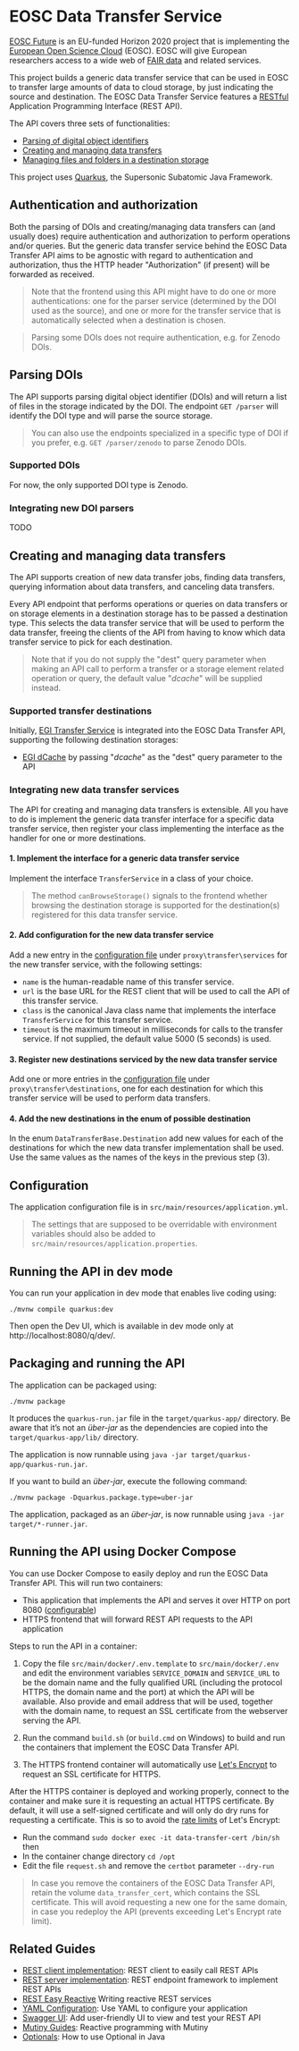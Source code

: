 # EOSC Data Transfer Service

[EOSC Future](https://eoscfuture.eu) is an EU-funded Horizon 2020 project that is implementing
the [European Open Science Cloud](https://eosc-portal.eu) (EOSC). EOSC will give European
researchers access to a wide web of [FAIR data](https://en.wikipedia.org/wiki/FAIR_data)
and related services.

This project builds a generic data transfer service that can be used in EOSC to transfer
large amounts of data to cloud storage, by just indicating the source and destination.
The EOSC Data Transfer Service features a [RESTful](https://restfulapi.net) Application
Programming Interface (REST API). 

The API covers three sets of functionalities:

- [Parsing of digital object identifiers](#parsing-dois)
- [Creating and managing data transfers](#creating-and-managing-data-transfers)
- [Managing files and folders in a destination storage]()

This project uses [Quarkus](https://quarkus.io/), the Supersonic Subatomic Java Framework.


## Authentication and authorization

Both the parsing of DOIs and creating/managing data transfers can (and usually does) require
authentication and authorization to perform operations and/or queries. But the generic
data transfer service behind the EOSC Data Transfer API aims to be agnostic with regard to
authentication and authorization, thus the HTTP header "Authorization" (if present) will be
forwarded as received.

> Note that the frontend using this API might have to do one or more authentications:
> one for the parser service (determined by the DOI used as the source), and
> one or more for the transfer service that is automatically selected when a destination
> is chosen.

> Parsing some DOIs does not require authentication, e.g. for Zenodo DOIs.  


## Parsing DOIs

The API supports parsing digital object identifier (DOIs) and will return a list of files
in the storage indicated by the DOI. The endpoint `GET /parser` will identify the DOI type
and will parse the source storage.

> You can also use the endpoints specialized in a specific type of DOI if you prefer, e.g.
> `GET /parser/zenodo` to parse Zenodo DOIs.

### Supported DOIs

For now, the only supported DOI type is Zenodo.


### Integrating new DOI parsers

TODO


## Creating and managing data transfers

The API supports creation of new data transfer jobs, finding data transfers, querying information
about data transfers, and canceling data transfers.

Every API endpoint that performs operations or queries on data transfers or on storage elements
in a destination storage has to be passed a destination type. This selects the data transfer
service that will be used to perform the data transfer, freeing the clients of the API from
having to know which data transfer service to pick for each destination.

> Note that if you do not supply the "dest" query parameter when making an API call
> to perform a transfer or a storage element related operation or query, the default value
> "_dcache_" will be supplied instead.

### Supported transfer destinations

Initially, [EGI Transfer Service](https://docs.egi.eu/users/datahub/) is integrated into the
EOSC Data Transfer API, supporting the following destination storages:

- [EGI dCache](https://www.dcache.org) by passing "_dcache_" as the "dest" query parameter to the API


### Integrating new data transfer services

The API for creating and managing data transfers is extensible. All you have to do is implement the
generic data transfer interface for a specific data transfer service, then register your class
implementing the interface as the handler for one or more destinations.


#### 1. Implement the interface for a generic data transfer service

Implement the interface `TransferService` in a class of your choice. 

> The method `canBrowseStorage()` signals to the frontend whether browsing the
> destination storage is supported for the destination(s) registered for this data transfer service.


#### 2. Add configuration for the new data transfer service

Add a new entry in the [configuration file](#configuration) under `proxy\transfer\services` for the
new transfer service, with the following settings:

- `name` is the human-readable name of this transfer service. 
- `url` is the base URL for the REST client that will be used to call the API of this transfer service. 
- `class` is the canonical Java class name that implements the interface `TransferService` for this transfer service. 
- `timeout` is the maximum timeout in milliseconds for calls to the transfer service.
   If not supplied, the default value 5000 (5 seconds) is used.  
 

#### 3. Register new destinations serviced by the new data transfer service 

Add one or more entries in the [configuration file](#configuration) under `proxy\transfer\destinations`,
one for each destination for which this transfer service will be used to perform data transfers.  


#### 4. Add the new destinations in the enum of possible destination 

In the enum `DataTransferBase.Destination` add new values for each of the destinations for which
the new data transfer implementation shall be used. Use the same values as the names of the keys
in the previous step (3).


## Configuration

The application configuration file is in `src/main/resources/application.yml`.

> The settings that are supposed to be overridable with environment variables should also
> be added to `src/main/resources/application.properties`.


## Running the API in dev mode

You can run your application in dev mode that enables live coding using:
```shell script
./mvnw compile quarkus:dev
```

Then open the Dev UI, which is available in dev mode only at http://localhost:8080/q/dev/.

## Packaging and running the API

The application can be packaged using:
```shell script
./mvnw package
```
It produces the `quarkus-run.jar` file in the `target/quarkus-app/` directory.
Be aware that it’s not an _über-jar_ as the dependencies are copied into the `target/quarkus-app/lib/` directory.

The application is now runnable using `java -jar target/quarkus-app/quarkus-run.jar`.

If you want to build an _über-jar_, execute the following command:
```shell script
./mvnw package -Dquarkus.package.type=uber-jar
```

The application, packaged as an _über-jar_, is now runnable using `java -jar target/*-runner.jar`.

## Running the API using Docker Compose

You can use Docker Compose to easily deploy and run the EOSC Data Transfer API.
This will run two containers:

- This application that implements the API and serves it over HTTP on port 8080 ([configurable](#configuration))
- HTTPS frontend that will forward REST API requests to the API application

Steps to run the API in a container:

1. Copy the file `src/main/docker/.env.template` to `src/main/docker/.env` and edit the
environment variables `SERVICE_DOMAIN` and `SERVICE_URL` to be the domain name and the
fully qualified URL (including the protocol HTTPS, the domain name and the port) at which
the API will be available. Also provide and email address that will be used, together with the domain name, to
request an SSL certificate from the webserver serving the API.

2. Run the command `build.sh` (or `build.cmd` on Windows) to build and run the containers that implement
the EOSC Data Transfer API.  

3. The HTTPS frontend container will automatically use [Let's Encrypt](https://letsencrypt.org)
to request an SSL certificate for HTTPS.

After the HTTPS container is deployed and working properly, connect to the container and
make sure it is requesting an actual HTTPS certificate. By default, it will use a self-signed
certificate and will only do dry runs for requesting a certificate. This is so to avoid the
[rate limits](https://letsencrypt.org/docs/rate-limits/) of Let's Encrypt:
 
- Run the command `sudo docker exec -it data-transfer-cert /bin/sh` then
- In the container change directory `cd /opt`
- Edit the file `request.sh` and remove the `certbot` parameter `--dry-run` 

> In case you remove the containers of the EOSC Data Transfer API, retain the volume `data_transfer_cert`,
> which contains the SSL certificate. This will avoid requesting a new one for the same domain, in case
> you redeploy the API (prevents exceeding Let's Encrypt rate limit).


## Related Guides

- [REST client implementation](https://quarkus.io/guides/rest-client-reactive): REST client to easily call REST APIs
- [REST server implementation](https://quarkus.io/guides/rest-json): REST endpoint framework to implement REST APIs
- [REST Easy Reactive](https://quarkus.io/guides/resteasy-reactive) Writing reactive REST services
- [YAML Configuration](https://quarkus.io/guides/config#yaml): Use YAML to configure your application
- [Swagger UI](https://quarkus.io/guides/openapi-swaggerui): Add user-friendly UI to view and test your REST API
- [Mutiny Guides](https://smallrye.io/smallrye-mutiny/guides): Reactive programming with Mutiny
- [Optionals](https://dzone.com/articles/optional-in-java): How to use Optional in Java
